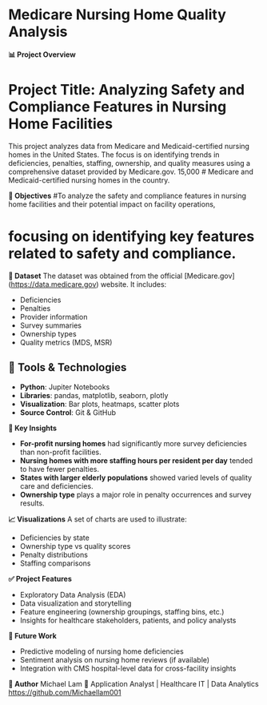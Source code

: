 # Medicare Nursing Home Quality Analysis

**📊 Project Overview**
# Project Title: Analyzing Safety and Compliance Features in Nursing Home Facilities
This project analyzes data from Medicare and Medicaid-certified nursing homes in the United States. The focus is on identifying trends in deficiencies, penalties, staffing, ownership, and quality measures using a comprehensive dataset provided by Medicare.gov.
15,000 # Medicare and Medicaid-certified nursing homes in the country.

**📌 Objectives**
#To analyze the safety and compliance features in nursing home facilities and their potential impact on facility operations, 
# focusing on identifying key features related to safety and compliance.

**📁 Dataset**
The dataset was obtained from the official [Medicare.gov] (https://data.medicare.gov) website. It includes:
- Deficiencies
- Penalties
- Provider information
- Survey summaries
- Ownership types
- Quality metrics (MDS, MSR)

## 🧰 Tools & Technologies
- **Python**: Jupiter Notebooks
- **Libraries**: pandas, matplotlib, seaborn, plotly
- **Visualization**: Bar plots, heatmaps, scatter plots
- **Source Control**: Git & GitHub

**🧠 Key Insights**
- **For-profit nursing homes** had significantly more survey deficiencies than non-profit facilities.
- **Nursing homes with more staffing hours per resident per day** tended to have fewer penalties.
- **States with larger elderly populations** showed varied levels of quality care and deficiencies.
- **Ownership type** plays a major role in penalty occurrences and survey results.

**📈 Visualizations**
A set of charts are used to illustrate:
- Deficiencies by state
- Ownership type vs quality scores
- Penalty distributions
- Staffing comparisons

**✅ Project Features**
- Exploratory Data Analysis (EDA)
- Data visualization and storytelling
- Feature engineering (ownership groupings, staffing bins, etc.)
- Insights for healthcare stakeholders, patients, and policy analysts



**📌 Future Work**
- Predictive modeling of nursing home deficiencies
- Sentiment analysis on nursing home reviews (if available)
- Integration with CMS hospital-level data for cross-facility insights

**🚀 Author**
Michael Lam
📍 Application Analyst | Healthcare IT | Data Analytics
https://github.com/Michaellam001


